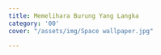 ```yaml
---
title: Memelihara Burung Yang Langka
category: '00'
cover: "/assets/img/Space wallpaper.jpg"

---
```

